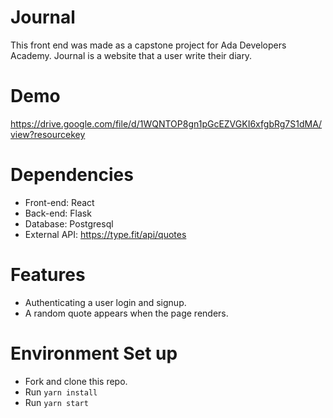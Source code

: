# Journal

This front end was made as a capstone project for Ada Developers Academy. Journal is a website that a user write their diary.

# Demo
https://drive.google.com/file/d/1WQNTOP8gn1pGcEZVGKI6xfgbRg7S1dMA/view?resourcekey

# Dependencies
- Front-end: React
- Back-end: Flask
- Database: Postgresql
- External API: https://type.fit/api/quotes

# Features
- Authenticating a user login and signup.
- A random quote appears when the page renders.

# Environment Set up
- Fork and clone this repo.
- Run `yarn install`
- Run `yarn start`

